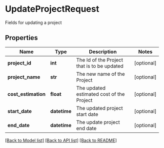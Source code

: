 # UpdateProjectRequest

Fields for updating a project
## Properties
Name | Type | Description | Notes
------------ | ------------- | ------------- | -------------
**project_id** | **int** | The Id of the Project that is to be updated | [optional] 
**project_name** | **str** | The new name of the Project | [optional] 
**cost_estimation** | **float** | The updated estimated cost of the Project | [optional] 
**start_date** | **datetime** | The updated project start date | [optional] 
**end_date** | **datetime** | The update project end date | [optional] 

[[Back to Model list]](../README.md#documentation-for-models) [[Back to API list]](../README.md#documentation-for-api-endpoints) [[Back to README]](../README.md)



